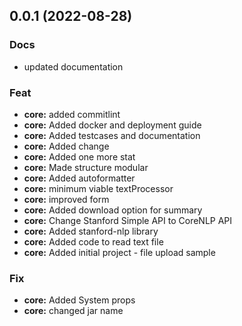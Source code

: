 
<a name="0.0.1"></a>
## 0.0.1 (2022-08-28)

### Docs

* updated documentation

### Feat

* **core:** added commitlint
* **core:** Added docker and deployment guide
* **core:** Added testcases and documentation
* **core:** Added change
* **core:** Added one more stat
* **core:** Made structure modular
* **core:** Added autoformatter
* **core:** minimum viable textProcessor
* **core:** improved form
* **core:**  Added download option for summary
* **core:** Change Stanford Simple API to CoreNLP API
* **core:** Added stanford-nlp library
* **core:**  Added code to read text file
* **core:** Added initial project - file upload sample

### Fix

* **core:** Added System props
* **core:** changed jar name

